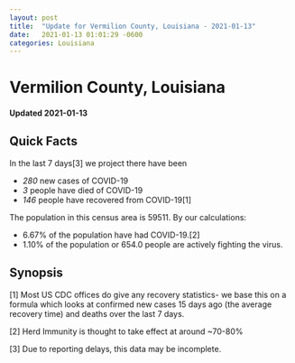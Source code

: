 ```yaml
---
layout: post
title:  "Update for Vermilion County, Louisiana - 2021-01-13"
date:   2021-01-13 01:01:29 -0600
categories: Louisiana
---
```


# Vermilion County, Louisiana
#### Updated 2021-01-13

## Quick Facts

In the last 7 days[3] we project there have been
- *280* new cases of COVID-19
- *3* people have died of COVID-19
- *146* people have recovered from COVID-19[1]

The population in this census area is 59511. By our calculations:
- 6.67% of the population have had COVID-19.[2]
- 1.10% of the population or 654.0 people are actively fighting the virus.

## Synopsis




[1] Most US CDC offices do give any recovery statistics- we base this on a formula which looks at confirmed new cases
15 days ago (the average recovery time) and deaths over the last 7 days.

[2] Herd Immunity is thought to take effect at around ~70-80%

[3] Due to reporting delays, this data may be incomplete.
 
    